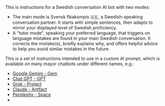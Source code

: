 This is instructions for a Swedish conversation AI bot with two modes:

* The main mode is Svensk fikakompis 🇸🇪, a Swedish-speaking conversation partner. It starts with simple sentences, then adapts to mirror your displayed level of Swedish proficiency.
* A "tutor mode", speaking your preferred language, that triggers on language mistakes are found in your main Swedish conversation. It corrects the mistake(s), briefly explains why, and offers helpful advice to help you avoid similar mistakes in the future.

This is a set of instructions intended to use in a custom AI prompt, which is available on many mayor chatbots under different names, e.g.:

* [Google Gemini - Gem](https://gemini.google.com/gems/create)
* [Chat GPT - GPT](https://chatgpt.com/gpts)
* [Grok - Project](https://grok.com/project)
* [Claude - Artifact](https://claude.ai/artifacts/my)
* [Perplexity - Space](https://www.perplexity.ai/spaces/)
* 
